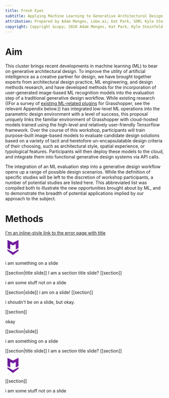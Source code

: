 ```yaml
---
title: Fresh Eyes
subtitle: Applying Machine Learning to Generative Architectural Design
attribution: Prepared by Adam Menges, Lobe.ai; Kat Park, SOM; Kyle Steinfeld, UC Berkeley; Samantha Walker, SOM
copyright: Copyright &copy; 2018 Adam Menges, Kat Park, Kyle Steinfeld, and Samantha Walker
---
```


# Aim

This cluster brings recent developments in machine learning (ML) to bear on generative architectural design. To improve the utility of artificial intelligence as a creative partner for design, we have brought together experts from architectural design practice, ML engineering, and design methods research, and have developed methods for the incorporation of user-generated image-based ML recognition models into the evaluation step of a traditional generative design workflow. While existing research ((For a survey of [existing ML-related plugins](link.html "a title") for Grasshopper, see the relevant Appendix below.)) has integrated low-level ML operations into the parametric design environment with a level of success, this proposal uniquely links the familiar environment of Grasshopper with cloud-hosted models trained using the high-level and relatively user-friendly Tensorflow framework. Over the course of this workshop, participants will train purpose-built image-based models to evaluate candidate design solutions based on a variety of tacit and heretofore un-encapsulatable design criteria of their choosing, such as architectural style, spatial experience, or typological features. Participants will then deploy these models to the cloud, and integrate them into functional generative design systems via API calls.

The integration of an ML evaluation step into a generative design workflow opens up a range of possible design scenarios. While the definition of specific studies will be left to the discretion of workshop participants, a number of potential studies are listed here. This abbreviated list was compiled both to illustrate the new opportunities brought about by ML, and to demonstrate the breadth of potential applications implied by our approach to the subject.

# Methods

[I'm an inline-style link to the error page with title](error.html "a link title")

![alt text](https://github.com/adam-p/markdown-here/raw/master/src/common/images/icon48.png "Logo Title Text 1")


i am something on a slide

[[section|title slide]] I am a section title slide? [[section]]

i am some stuff not on a slide

[[section|slide]] i am on a slide! [[section]]

i shoudn't be on a slide, but okay.

[[section]]

okay

[[section|slide]]

i am something on a slide


[[section|title slide]] I am a section title slide? [[section]]

![alt text](https://github.com/adam-p/markdown-here/raw/master/src/common/images/icon48.png "Logo Title Text 1")

[[section]]

i am some stuff not on a slide

